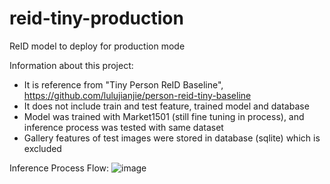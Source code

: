 # reid-tiny-production
ReID model to deploy for production mode

Information about this project:
- It is reference from "Tiny Person ReID Baseline", https://github.com/lulujianjie/person-reid-tiny-baseline
- It does not include train and test feature, trained model and database
- Model was trained with Market1501 (still fine tuning in process), and inference process was tested with same dataset
- Gallery features of test images were stored in database (sqlite) which is excluded

Inference Process Flow:
![image](https://user-images.githubusercontent.com/39640791/113481779-23385400-94ce-11eb-8b09-11b14f64203c.png)
